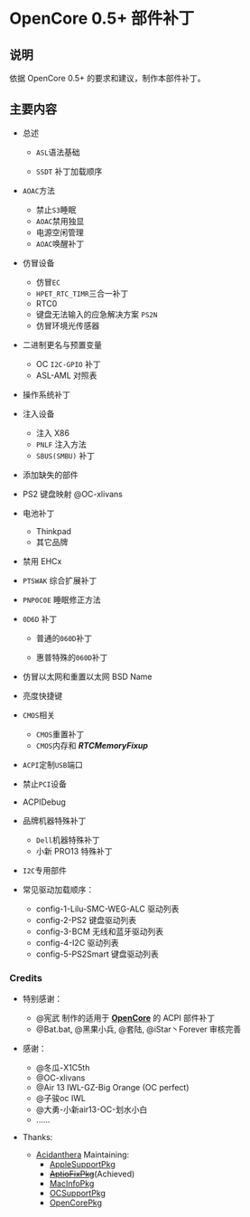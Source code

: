 # OpenCore 0.5+ 部件补丁

## 说明

依据 OpenCore 0.5+ 的要求和建议，制作本部件补丁。

## 主要内容

- 总述 

  - `ASL`语法基础

  - `SSDT` 补丁加载顺序

- `AOAC`方法

  - 禁止`S3`睡眠
  - `AOAC`禁用独显
  - 电源空闲管理
  - `AOAC`唤醒补丁

- 仿冒设备

  - 仿冒`EC`
  - `HPET_RTC_TIMR`三合一补丁
  - RTC0
  - 键盘无法输入的应急解决方案 `PS2N` 
  - 仿冒环境光传感器
  
- 二进制更名与预置变量

  - OC `I2C-GPIO` 补丁
  - ASL-AML 对照表

- 操作系统补丁

- 注入设备

  - 注入 X86
  - `PNLF` 注入方法
  - `SBUS(SMBU)` 补丁

- 添加缺失的部件 

- PS2 键盘映射 @OC-xlivans

- 电池补丁

  - Thinkpad
  - 其它品牌

- 禁用 EHCx

- `PTSWAK` 综合扩展补丁 

- `PNP0C0E` 睡眠修正方法 

- `0D6D` 补丁

  - 普通的`060D`补丁

  - 惠普特殊的`060D`补丁

- 仿冒以太网和重置以太网 BSD Name 

- 亮度快捷键

- `CMOS`相关

  - `CMOS`重置补丁
  - `CMOS`内存和 ***RTCMemoryFixup*** 

- `ACPI`定制`USB`端口

- 禁止`PCI`设备

- ACPIDebug

- 品牌机器特殊补丁

  - `Dell`机器特殊补丁
  - 小新 PRO13 特殊补丁

- `I2C`专用部件

- 常见驱动加载顺序：

  - config-1-Lilu-SMC-WEG-ALC 驱动列表
  - config-2-PS2 键盘驱动列表
  - config-3-BCM 无线和蓝牙驱动列表
  - config-4-I2C 驱动列表
  - config-5-PS2Smart 键盘驱动列表

### Credits

- 特别感谢：
  - @宪武 制作的适用于 **[OpenCore](https://github.com/acidanthera/OpenCorePkg)** 的 ACPI 部件补丁
  - @Bat.bat, @黑果小兵, @套陆, @iStar丶Forever 审核完善

- 感谢：
  - @冬瓜-X1C5th
  - @OC-xlivans
  - @Air 13 IWL-GZ-Big Orange (OC perfect)
  - @子骏oc IWL
  - @大勇-小新air13-OC-划水小白 
  - ......

- Thanks: 
  - [Acidanthera](https://github.com/acidanthera) Maintaining: 
    - [AppleSupportPkg](https://github.com/acidanthera/AppleSupportPkg)
    - ~~[AptioFixPkg](https://github.com/acidanthera/AptioFixPkg)~~(Achieved)
    - [MacInfoPkg](https://github.com/acidanthera/MacInfoPkg)
    - [OCSupportPkg](https://github.com/acidanthera/OCSupportPkg)
    - [OpenCorePkg](https://github.com/acidanthera/OpenCorePkg)
